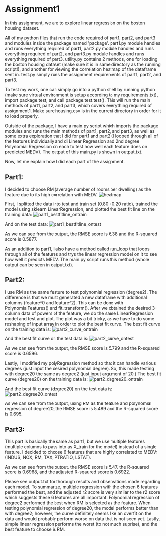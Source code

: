 # Assignment1

In this assignment, we are to explore linear regression on the boston housing dataset. 

All of my python files that run the code required of part1, part2, and part3 and modules inside the package named 'package'. part1.py module handles and runs everything required of part1, part2.py module handles and runs everything required of part2, and part3.py module handles and runs everything required of part3. utility.py contains 2 methods, one for loading the boston housing dataset (make sure it is in same directory as the running script!), and another for viewing the correlation heatmap of the dataframe sent in. test.py simply runs the assignment requirements of part1, part2, and part3.

To test my work, one can simply go into a python shell by running python (make sure virtual environment is setup according to my requirements.txt), import package.test, and call package.test.test(). This will run the main methods of part1, part2, and part3, which covers everything required of assignment1. Make sure housing.csv is in the current directory in order for it to load properly.

Outside of the package, I have a main.py script which imports the package modules and runs the main methods of part1, part2, and part3, as well as some extra exploration that I did for part1 and part2 (I looped through all of the features individually and di Linear Regression and 2nd degree Polynomial Regression on each to test how well each feature does on predicted MEDV). The output of this main.py is shown in output.txt. 

Now, let me explain how I did each part of the assignment.

## Part1:
I decided to choose RM (average number of rooms per dwelling) as the feature due to its high correlation with MEDV.
![heatmap](images/heatmap.png)

First, I splitted the data into test and train set (0.80 : 0.20 ratio), trained the model using sklearn LinearRegression, and plotted the best fit line on the training data:
![part1_bestfitline_ontrain](images/part1_bestfitline_ontrain.png)

And on the test data:
![part1_bestfitline_ontest](images/part1_bestfitline_ontest.png)

As we can see from the output, the RMSE score is 6.38 and the R-squared score is 0.5877.

As an addition to part1, I also have a method called run_loop that loops through all of the features and trys the linear regression model on it to see how well it predicts MEDV. The main.py script runs this method (whole output can be seen in output.txt).

## Part2:
I use RM as the same feature to test polynomial regression (degree2). The difference is that we must generated a new dataframe with additional columns (feature^0 and feature^2). This can be done with PolynomialFeatures() and fit_transform(). After we obtained the desired 3-column data of powers of the feature, we do the same LinearRegression model and test and plot. The plot was a bit tricky, as we have to do some reshaping of input array in order to plot the best fit curve. The best fit curve on the training data is:
![part2_curve_ontrain](images/part2_curve_ontrain.png)

And the best fit curve on the test data is:
![part2_curve_ontest](images/part2_curve_ontest.png)

As we can see from the output, the RMSE score is 5.799 and the R-squared score is 0.6596.

Lastly, I modified my polyRegression method so that it can handle various degrees (just input the desired polynomial degree). So, this made testing with degree20 the same as degree2 (just input argument of 20.) The best fit curve (degree20) on the training data is:
![part2_degree20_ontrain](images/part2_degree20_ontrain.png)

And the best fit curve (degree20) on the test data is:
![part2_degree20_ontest](images/part2_degree20_ontest.png)

As we can see from the output, using RM as the feature and polynomial regression of degree20, the RMSE score is 5.489 and the R-squared score is 0.695.

## Part3:
This part is basically the same as part1, but we use multiple features (multiple columns to pass into as X_train for the model) instead of a single feature. I decided to choose 6 features that are highly correlated to MEDV: (INDUS, NOX, RM, TAX, PTRATIO, LSTAT). 

As we can see from the output, the RMSE score is 5.47, the R-squared score is 0.6968, and the adjusted R-sqaured score is 0.6922. 

Please see output.txt for thorough results and observations made regarding each model. To summarize, multiple regression with the chosen 6 features performed the best, and the adjusted r2 score is very similar to the r2 score which suggests these 6 features are all important. Polynomial regression of degree2 performed the best when RM is selected as the feature. When testing polynomial regression of degree20, the model performs better than with degree2; however, the curve definitely seems like an overfit on the data and would probably perform worse on data that is not seen yet. Lastly, simple linear regression performs the worst (to not much suprise), and the best feature to choose is RM.


